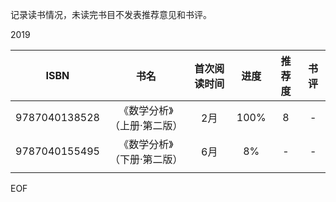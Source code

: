 记录读书情况，未读完书目不发表推荐意见和书评。

2019

|     ISBN      |            书名             | 首次阅读时间 | 进度 | 推荐度 | 书评 |
| :-----------: | :-------------------------: | :----------: | :--: | :----: | :--: |
| 9787040138528 | 《数学分析》（上册·第二版） |     2月      | 100%  |   8    |  -   |
| 9787040155495 | 《数学分析》（下册·第二版） |     6月      | 8%  |   -    |  -   |
|               |                             |              |      |        |      |



EOF
